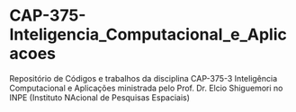 # CAP-375-Inteligencia_Computacional_e_Aplicacoes
Repositório de Códigos e trabalhos da disciplina CAP-375-3 Inteligência Computacional e  Aplicações ministrada pelo Prof. Dr. Elcio Shiguemori no INPE (Instituto NAcional de Pesquisas Espaciais)
